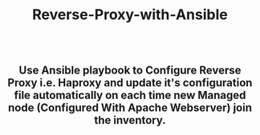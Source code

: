 <div align='center'>

<h1><b> Reverse-Proxy-with-Ansible </b></h1>
<br><br>

</dev>

<h2>  Use Ansible playbook to Configure Reverse Proxy i.e. Haproxy and update it's configuration file automatically on each time new Managed node (Configured With Apache Webserver) join the inventory. </h2>


